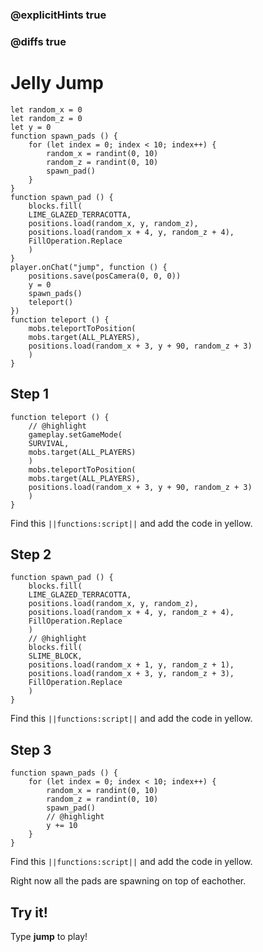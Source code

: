 ### @explicitHints true

### @diffs true

# Jelly Jump



```template
let random_x = 0
let random_z = 0
let y = 0
function spawn_pads () {
    for (let index = 0; index < 10; index++) {
        random_x = randint(0, 10)
        random_z = randint(0, 10)
        spawn_pad()
    }
}
function spawn_pad () {
    blocks.fill(
    LIME_GLAZED_TERRACOTTA,
    positions.load(random_x, y, random_z),
    positions.load(random_x + 4, y, random_z + 4),
    FillOperation.Replace
    )
}
player.onChat("jump", function () {
    positions.save(posCamera(0, 0, 0))
    y = 0
    spawn_pads()
    teleport()
})
function teleport () {
    mobs.teleportToPosition(
    mobs.target(ALL_PLAYERS),
    positions.load(random_x + 3, y + 90, random_z + 3)
    )
}
```

## Step 1

```blocks
function teleport () {
    // @highlight
    gameplay.setGameMode(
    SURVIVAL,
    mobs.target(ALL_PLAYERS)
    )
    mobs.teleportToPosition(
    mobs.target(ALL_PLAYERS),
    positions.load(random_x + 3, y + 90, random_z + 3)
    )
}
```

Find this ``||functions:script||`` and add the code in yellow.

## Step 2

```blocks
function spawn_pad () {
    blocks.fill(
    LIME_GLAZED_TERRACOTTA,
    positions.load(random_x, y, random_z),
    positions.load(random_x + 4, y, random_z + 4),
    FillOperation.Replace
    )
    // @highlight
    blocks.fill(
    SLIME_BLOCK,
    positions.load(random_x + 1, y, random_z + 1),
    positions.load(random_x + 3, y, random_z + 3),
    FillOperation.Replace
    )
}
```

Find this ``||functions:script||`` and add the code in yellow.

## Step 3

```blocks
function spawn_pads () {
    for (let index = 0; index < 10; index++) {
        random_x = randint(0, 10)
        random_z = randint(0, 10)
        spawn_pad()
        // @highlight
        y += 10
    }
}
```

Find this ``||functions:script||`` and add the code in yellow. 

Right now all the pads are spawning on top of eachother. 

## Try it!

Type **jump** to play!